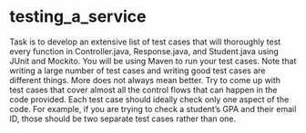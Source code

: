 # testing_a_service

Task is to develop an extensive list of test cases that will thoroughly test every function in Controller.java, Response.java, and Student.java using JUnit and Mockito. You will be using Maven to run your test cases. Note that writing a large number of test cases and writing good test cases are different things. More does not always mean better. Try to come up with test cases that cover almost all the control flows that can happen in the code provided. Each test case should ideally check only one aspect of the code. For example, if you are trying to check a student’s GPA and their email ID, those should be two separate test cases rather than one. 
